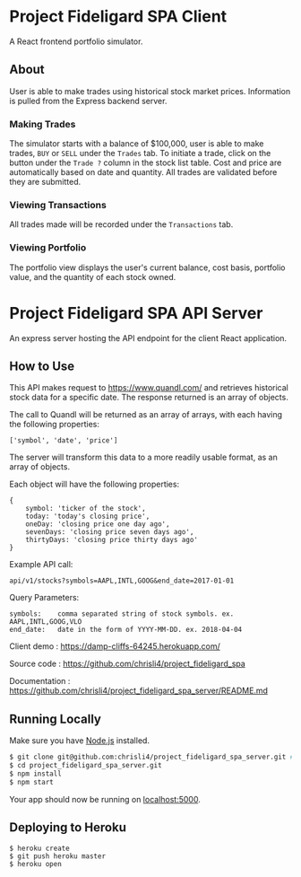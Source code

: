 # Project Fideligard SPA Client

A React frontend portfolio simulator.

## About

User is able to make trades using historical stock market prices. Information is pulled from the Express backend server.


### Making Trades

The simulator starts with a balance of $100,000, user is able to make trades, `BUY` or `SELL` under the `Trades` tab. To initiate a trade, click on the button under the `Trade ?` column in the stock list table. Cost and price are automatically based on date and quantity. All trades are validated before they are submitted. 

### Viewing Transactions

All trades made will be recorded under the `Transactions` tab.

### Viewing Portfolio

The portfolio view displays the user's current balance, cost basis, portfolio value, and the quantity of each stock owned. 



# Project Fideligard SPA API Server

An express server hosting the API endpoint for the client React application.

## How to Use

This API makes request to https://www.quandl.com/ and retrieves historical stock data for a specific date. 
The response returned is an array of objects.

The call to Quandl will be returned as an array of arrays, with each having the following properties:

```
['symbol', 'date', 'price']
```

The server will transform this data to a more readily usable format, as an array of objects.

Each object will have the following properties:

```
{
	symbol: 'ticker of the stock',
	today: 'today's closing price',
	oneDay: 'closing price one day ago',
	sevenDays: 'closing price seven days ago',
	thirtyDays: 'closing price thirty days ago'
}
```

Example API call:

```
api/v1/stocks?symbols=AAPL,INTL,GOOG&end_date=2017-01-01
```

Query Parameters:

```
symbols:    comma separated string of stock symbols. ex. AAPL,INTL,GOOG,VLO           
end_date:   date in the form of YYYY-MM-DD. ex. 2018-04-04
```

Client demo   :   https://damp-cliffs-64245.herokuapp.com/

Source code   :   https://github.com/chrisli4/project_fideligard_spa

Documentation :   https://github.com/chrisli4/project_fideligard_spa_server/README.md


## Running Locally

Make sure you have [Node.js](http://nodejs.org/) installed.

```sh
$ git clone git@github.com:chrisli4/project_fideligard_spa_server.git # or clone your own fork
$ cd project_fideligard_spa_server.git
$ npm install
$ npm start
```

Your app should now be running on [localhost:5000](http://localhost:5000/).

## Deploying to Heroku

```
$ heroku create
$ git push heroku master
$ heroku open
```
